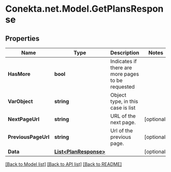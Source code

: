 # Conekta.net.Model.GetPlansResponse

## Properties

Name | Type | Description | Notes
------------ | ------------- | ------------- | -------------
**HasMore** | **bool** | Indicates if there are more pages to be requested | 
**VarObject** | **string** | Object type, in this case is list | 
**NextPageUrl** | **string** | URL of the next page. | [optional] 
**PreviousPageUrl** | **string** | Url of the previous page. | [optional] 
**Data** | [**List&lt;PlanResponse&gt;**](PlanResponse.md) |  | [optional] 

[[Back to Model list]](../README.md#documentation-for-models) [[Back to API list]](../README.md#documentation-for-api-endpoints) [[Back to README]](../README.md)

